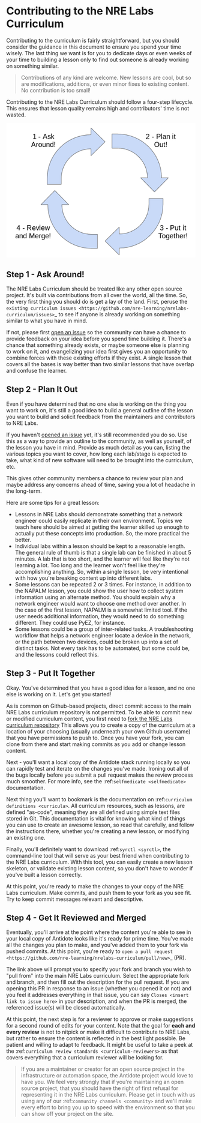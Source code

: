 # Contributing to the NRE Labs Curriculum

Contributing to the curriculum is fairly straightforward, but you should consider the guidance
in this document to ensure you spend your time wisely. The last thing we want is for you to dedicate days
or even weeks of your time to building a lesson only to find out someone is already working on something similar.

> Contributions of any kind are welcome. New lessons are cool, but so are modifications, additions, or even minor fixes to existing content. No contribution is too small!

Contributing to the NRE Labs Curriculum should follow a four-step lifecycle. This ensures that lesson
quality remains high and contributors' time is not wasted.

![](assets/lifecycle.png)

## Step 1 - Ask Around!

The NRE Labs Curriculum should be treated like any other open source project.
It's built via contributions from all over the world, all the time. So, the very first thing you should do
is get a lay of the land. First, peruse the `existing curriculum
issues <https://github.com/nre-learning/nrelabs-curriculum/issues>`_ to see
if anyone is already working on something similar to what you have in mind.

If not, please first [open an issue](https://github.com/nre-learning/nrelabs-curriculum/issues/new)
so the community can have a chance to provide feedback on your idea before you spend time building it. There's a chance
that something already exists, or maybe someone else is planning to work on it, and evangelizing your idea first
gives you an opportunity to combine forces with these existing efforts if they exist. A single lesson that covers
all the bases is way better than two similar lessons that have overlap and confuse the learner.

## Step 2 - Plan It Out

Even if you have determined that no one else is working on the thing you want to work on,
it's still a good idea to build a general outline of the lesson you want to build and solicit
feedback from the maintainers and contributors to NRE Labs.

If you haven't [opened an issue](https://github.com/nre-learning/nrelabs-curriculum/issues/new>) yet,
it's still recommended you do so. Use this as a way to
provide an outline to the community, as well as yourself, of the lesson you have in mind. Provide
as much detail as you can, listing the various topics you want to cover, how long each lab/stage
is expected to take, what kind of new software will need to be brought into the curriculum, etc.

This gives other community members a chance to review your plan and maybe address any concerns ahead of
time, saving you a lot of headache in the long-term.

Here are some tips for a great lesson:

* Lessons in NRE Labs should demonstrate something that a network engineer could easily replicate
  in their own environment. Topics we teach here should be aimed at getting the learner skilled up enough
  to actually put these concepts into production. So, the more practical the better.
* Individual labs within a lesson should be kept to a reasonable length. The general rule of thumb is that
  a single lab can be finished in about 5 minutes. A lab that is too short, and the learner will feel like they're not
  learning a lot. Too long and the learner won't feel like they're accomplishing anything. So, within a single lesson,
  be very intentional with how you're breaking content up into different labs.
* Some lessons can be repeated 2 or 3 times.  For instance, in addition to the
  NAPALM lesson, you could show the user how to collect system information using
  an alternate method.  You should explain why a network engineer would want to
  choose one method over another.  In the case of the first lesson, NAPALM is a
  somewhat limited tool.  If the user needs additional information, they would
  need to do something different.  They could use PyEZ, for instance.
* Some lessons could be a group of inter-related tasks.  A troubleshooting
  workflow that helps a network engineer locate a device in the network, or the
  path between two devices, could be broken up into a set of distinct tasks.
  Not every task has to be automated, but some could be, and the lessons could
  reflect this.

## Step 3 - Put It Together

Okay. You've determined that you have a good idea for a lesson, and no one else is working on it.
Let's get you started!

As is common on Github-based projects, direct commit access to the main NRE Labs curriculum repository is
not permitted. To be able to commit new or modified curriculum content, you first need to
[fork the NRE Labs curriculum repository](https://github.com/nre-learning/nrelabs-curriculum/fork) 
This allows you to create a copy of the curriculum at a location of your choosing (usually underneath your 
own Github username) that you have permissions to push to. Once you have your fork, you can clone from there
and start making commits as you add or change lesson content.

Next - you'll want a local copy of the Antidote stack running locally so you can rapidly test and
iterate on the changes you've made. Ironing out all of the bugs locally before you submit a pull
request makes the review process much smoother. For more info, see the
:ref:`selfmedicate <selfmedicate>` documentation.

Next thing you'll want to bookmark is the documentation on :ref:`curriculum definitions <curricula>`.
All curriculum resources, such as lessons,  are defined "as-code", meaning they are all defined using simple text files stored in Git.
This documentation is vital for knowing what kind of things you can use to create an awesome lesson,
so read that carefully, and follow the instructions there, whether you're creating a new lesson, or
modifying an existing one.

Finally, you'll definitely want to download :ref:`syrctl <syrctl>`, the command-line tool that will
serve as your best friend when contributing to the NRE Labs curriculum. With this tool, you can easily
create a new lesson skeleton, or validate existing lesson content, so you don't have to wonder if you've built
a lesson correctly.

At this point, you're ready to make the changes to your copy of the NRE Labs curriculum. Make commits, and
push them to your fork as you see fit. Try to keep commit messages relevant and descriptive.

## Step 4 - Get It Reviewed and Merged

Eventually, you'll arrive at the point where the content you're able to see in your local copy of Antidote
looks like it's ready for prime time. You've made all the changes you plan to make, and you've added them to
your fork via pushed commits. At this point, you're ready to
`open a pull request <https://github.com/nre-learning/nrelabs-curriculum/pull/new>`_ (PR).

The link above will prompt you to specify your fork and branch you wish to "pull from" into the main NRE Labs
curriculum. Select the appropriate fork and branch, and then fill out the description for the pull request.
If you are opening this PR in response to an issue (whether you opened it or not) and you feel it addresses
everything in that issue, you can say ``Closes <insert link to issue here>`` in your description, and when
the PR is merged, the referenced issue(s) will be closed automatically.

At this point, the next step is for a reviewer to approve or make suggestions for a second round of edits
for your content. Note that the goal for **each and every review** is not to nitpick or make it difficult to
contribute to NRE Labs, but rather to ensure the content is reflected in the best light possible. Be patient
and willing to adapt to feedback. It might be useful to take a peek at the :ref:`curriculum review standards <curriculum-reviewers>` as that covers
everything that a curriculum reviewer will be looking for.

> If you are a maintainer or creator for an open source project in the infrastructure or automation space, the Antidote project would love to have you. We feel very strongly that if you're maintaining an open source project, that you should have the right of first refusal for representing it in the NRE Labs curriculum. Please get in touch with us using any of our :ref:`community channels <community>` and we'll make every effort to bring you up to speed with the environment so that you can show off your project on the site.
